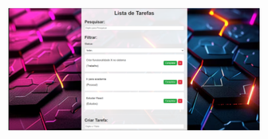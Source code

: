 





<img src="https://github.com/MicaelMarcos13/Lista_de_Tarefas/blob/main/img/Captura%20de%20tela%202025-10-02%20172624.png?raw=true">
